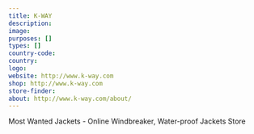 ```yaml
---
title: K-WAY
description:
image:
purposes: []
types: []
country-code:
country:
logo:
website: http://www.k-way.com
shop: http://www.k-way.com
store-finder:
about: http://www.k-way.com/about/
---
```

Most Wanted Jackets - Online Windbreaker, Water-proof Jackets Store
